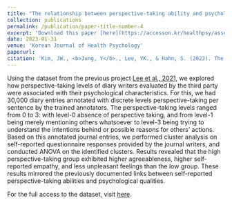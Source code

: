 ```yaml
---
title: "The relationship between perspective-taking ability and psychological and emotional characteristics observed in a large emotion diary dataset: A cluster analysis"
collection: publications
permalink: /publication/paper-title-number-4
excerpt: 'Download this paper [here](https://accesson.kr/healthpsy/assets/pdf/28090/journal-28-1-1.pdf).'
date: 2023-01-31
venue: 'Korean Journal of Health Psychology'
paperurl: 
citation: 'Kim, JW., <b>Jung, Y</b>., Lee, YK., & Hahn, S. (2023). The relationship between perspective-taking ability and psychological and emotional characteristics observed in a large emotion diary dataset: A cluster analysis. <i>Korean Journal of Health Psychology</i>, <i>28</i>(1), 1-25, 10.17315/kjhp.2023.28.1.001.'
---
```


Using the dataset from the previous project [Lee et al., 2021](publication/paper-title-number-1), we explored how perspective-taking levels of diary writers evaluated by the third party were associated with their psychological characteristics. For this, we had 30,000 diary entries annotated with discrete levels perspective-taking per sentence by the trained annotators. The perspective-taking levels ranged from 0 to 3: with level-0 absence of perspective taking, and from level-1 being merely mentioning others whatsoever to level-3 being trying to understand the intentions behind or possible reasons for others’ actions. Based on this annotated journal entries, we performed cluster analysis on self-reported questionnaire responses provided by the journal writers, and conducted ANOVA on the identified clusters. Results revealed that the high perspective-taking group exhibited higher agreeableness, higher self-reported empathy, and less unpleasant feelings than the low group. These results mirrored the previously documented links between self-reported perspective-taking abilities and psychological qualities.

For the full access to the dataset, visit [here](https://github.com/yoonwonj/covid19-tom-empathy-diary).

